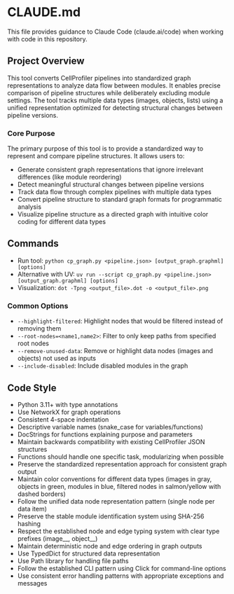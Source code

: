 # CLAUDE.md

This file provides guidance to Claude Code (claude.ai/code) when working with code in this repository.

## Project Overview

This tool converts CellProfiler pipelines into standardized graph representations to analyze data flow between modules. It enables precise comparison of pipeline structures while deliberately excluding module settings. The tool tracks multiple data types (images, objects, lists) using a unified representation optimized for detecting structural changes between pipeline versions.

### Core Purpose

The primary purpose of this tool is to provide a standardized way to represent and compare pipeline structures. It allows users to:
- Generate consistent graph representations that ignore irrelevant differences (like module reordering)
- Detect meaningful structural changes between pipeline versions
- Track data flow through complex pipelines with multiple data types
- Convert pipeline structure to standard graph formats for programmatic analysis
- Visualize pipeline structure as a directed graph with intuitive color coding for different data types

## Commands
- Run tool: `python cp_graph.py <pipeline.json> [output_graph.graphml] [options]`
- Alternative with UV: `uv run --script cp_graph.py <pipeline.json> [output_graph.graphml] [options]`
- Visualization: `dot -Tpng <output_file>.dot -o <output_file>.png`

### Common Options
- `--highlight-filtered`: Highlight nodes that would be filtered instead of removing them
- `--root-nodes=<name1,name2>`: Filter to only keep paths from specified root nodes
- `--remove-unused-data`: Remove or highlight data nodes (images and objects) not used as inputs
- `--include-disabled`: Include disabled modules in the graph

## Code Style
- Python 3.11+ with type annotations
- Use NetworkX for graph operations
- Consistent 4-space indentation 
- Descriptive variable names (snake_case for variables/functions)
- DocStrings for functions explaining purpose and parameters
- Maintain backwards compatibility with existing CellProfiler JSON structures
- Functions should handle one specific task, modularizing when possible
- Preserve the standardized representation approach for consistent graph output
- Maintain color conventions for different data types (images in gray, objects in green, modules in blue, filtered nodes in salmon/yellow with dashed borders)
- Follow the unified data node representation pattern (single node per data item)
- Preserve the stable module identification system using SHA-256 hashing
- Respect the established node and edge typing system with clear type prefixes (image__, object__)
- Maintain deterministic node and edge ordering in graph outputs
- Use TypedDict for structured data representation
- Use Path library for handling file paths
- Follow the established CLI pattern using Click for command-line options
- Use consistent error handling patterns with appropriate exceptions and messages